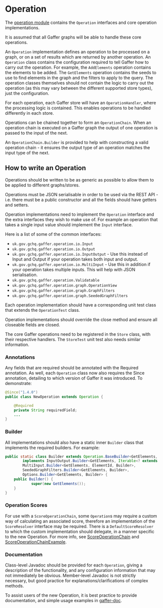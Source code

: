 # Operation

The [operation module](https://github.com/gchq/Gaffer/tree/master/core/operation) contains the `Operation` interfaces and core operation implementations.

It is assumed that all Gaffer graphs will be able to handle these core operations.

An `Operation` implementation defines an operation to be processed on a graph, or on a set of results which are returned by another operation. An `Operation` class contains the configuration required to tell Gaffer how to carry out the operation. For example, the `AddElements` operation contains the elements to be added.
The `GetElements` operation contains the seeds to use to find elements in the graph and the filters to apply to the query.
The operation classes themselves should not contain the logic to carry out the operation (as this may vary between the different supported store types), just the configuration.

For each operation, each Gaffer store will have an `OperationHandler`, where the processing logic is contained. This enables operations to be handled differently in each store.

Operations can be chained together to form an `OperationChain`. When an operation chain is executed on a Gaffer graph the output of one operation is passed to the input of the next.

An `OperationChain.Builder` is provided to help with constructing a valid operation chain - it ensures the output type of an operation matches the input type of the next.

## How to write an Operation

Operations should be written to be as generic as possible to allow them to be applied to different graphs/stores.

Operations must be JSON serialisable in order to be used via the REST API - i.e. there must be a public constructor and all the fields should have getters and setters.

Operation implementations need to implement the `Operation` interface and the extra interfaces they wish to make use of. For example an operation that takes a single input value should implement the `Input` interface.

Here is a list of some of the common interfaces:

- `uk.gov.gchq.gaffer.operation.io.Input`
- `uk.gov.gchq.gaffer.operation.io.Output`
- `uk.gov.gchq.gaffer.operation.io.InputOutput` - Use this instead of Input and Output if your operation takes both input and output.
- `uk.gov.gchq.gaffer.operation.io.MultiInput` - Use this in addition if your operation takes multiple inputs. This will help with JSON serialisation.
- `uk.gov.gchq.gaffer.operation.Validatable`
- `uk.gov.gchq.gaffer.operation.graph.OperationView`
- `uk.gov.gchq.gaffer.operation.graph.GraphFilters`
- `uk.gov.gchq.gaffer.operation.graph.SeededGraphFilters`

Each operation implementation should have a corresponding unit test class that extends the `OperationTest` class.

Operation implementations should override the close method and ensure all closeable fields are closed.

The core Gaffer operations need to be registered in the `Store` class, with their respective handlers. The `StoreTest` unit test also needs similar information.

### Annotations

Any fields that are required should be annotated with the Required annotation.
As well, each `Operation` class now also requires the Since annotation, detailing to which version of Gaffer it was introduced. To demonstrate:
```java
@Since("1.4.0")
public class NewOperation extends Operation {

    @Required
    private String requiredField;
    ...
}
```

### Builder

All implementations should also have a static inner `Builder` class that implements the required builders. For example:

```java
public static class Builder extends Operation.BaseBuilder<GetElements, Builder>
        implements InputOutput.Builder<GetElements, Iterable<? extends ElementId>, Iterable<? extends Element>, Builder>,
        MultiInput.Builder<GetElements, ElementId, Builder>,
        SeededGraphFilters.Builder<GetElements, Builder>,
        Options.Builder<GetElements, Builder> {
    public Builder() {
            super(new GetElements());
    }
}
```

### Operation Scores

For use with a `ScoreOperationChain`, some `Operation`s may require a custom way of calculating an associated score, therefore an implementation of the `ScoreResolver` interface may be required.
There is a `DefaultScoreResolver` to which the custom implementation should delegate, in a manner specific to the new Operation. For more info, see [ScoreOperationChain](../../../administration-guide/gaffer-stores/store-guide.md#scoreoperationchain) and [ScoreOperationChainExample](../../../reference/operations-guide/misc.md#scoreoperationchain).

### Documentation

Class-level Javadoc should be provided for each `Operation`, giving a description of the functionality, and any configuration information that may not immediately be obvious.
Member-level Javadoc is not strictly necessary, but good practice for explanations/clarifications of complex methods.

To assist users of the new Operation, it is best practice to provide documentation, and simple usage examples in [gaffer-doc](https://github.com/gchq/gaffer-doc).
